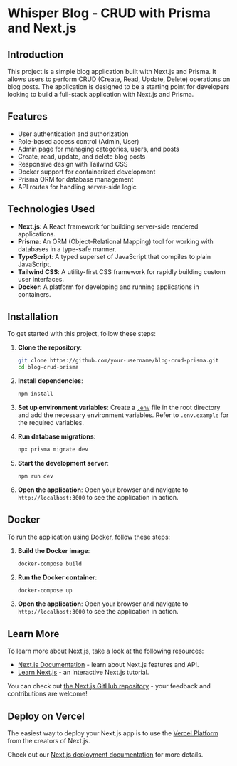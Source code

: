 
# Whisper Blog - CRUD with Prisma and Next.js

## Introduction

This project is a simple blog application built with Next.js and Prisma. It allows users to perform CRUD (Create, Read, Update, Delete) operations on blog posts. The application is designed to be a starting point for developers looking to build a full-stack application with Next.js and Prisma.

## Features

- User authentication and authorization
- Role-based access control (Admin, User)
- Admin page for managing categories, users, and posts
- Create, read, update, and delete blog posts
- Responsive design with Tailwind CSS
- Docker support for containerized development
- Prisma ORM for database management
- API routes for handling server-side logic

## Technologies Used

- **Next.js**: A React framework for building server-side rendered applications.
- **Prisma**: An ORM (Object-Relational Mapping) tool for working with databases in a type-safe manner.
- **TypeScript**: A typed superset of JavaScript that compiles to plain JavaScript.
- **Tailwind CSS**: A utility-first CSS framework for rapidly building custom user interfaces.
- **Docker**: A platform for developing and running applications in containers.

## Installation

To get started with this project, follow these steps:

1. **Clone the repository**:
    ```sh
    git clone https://github.com/your-username/blog-crud-prisma.git
    cd blog-crud-prisma
    ```

2. **Install dependencies**:
    ```sh
    npm install
    ```

3. **Set up environment variables**:
    Create a [`.env`](.env ) file in the root directory and add the necessary environment variables. Refer to `.env.example` for the required variables.

4. **Run database migrations**:
    ```sh
    npx prisma migrate dev
    ```

5. **Start the development server**:
    ```sh
    npm run dev
    ```

6. **Open the application**:
    Open your browser and navigate to `http://localhost:3000` to see the application in action.

## Docker

To run the application using Docker, follow these steps:

1. **Build the Docker image**:
    ```sh
    docker-compose build
    ```

2. **Run the Docker container**:
    ```sh
    docker-compose up
    ```

3. **Open the application**:
    Open your browser and navigate to `http://localhost:3000` to see the application in action.



## Learn More

To learn more about Next.js, take a look at the following resources:

- [Next.js Documentation](https://nextjs.org/docs) - learn about Next.js features and API.
- [Learn Next.js](https://nextjs.org/learn) - an interactive Next.js tutorial.

You can check out [the Next.js GitHub repository](https://github.com/vercel/next.js) - your feedback and contributions are welcome!

## Deploy on Vercel

The easiest way to deploy your Next.js app is to use the [Vercel Platform](https://vercel.com/new?utm_medium=default-template&filter=next.js&utm_source=create-next-app&utm_campaign=create-next-app-readme) from the creators of Next.js.

Check out our [Next.js deployment documentation](https://nextjs.org/docs/app/building-your-application/deploying) for more details.
